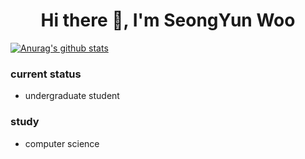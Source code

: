 <h1 align="center"> Hi there 👋, I'm SeongYun Woo </h1>
<!-- <p align="center">
  <img src="https://img.shields.io/badge/C-A8B9CC?style=flat-square&logo=C&logoColor=white"/></a>&nbsp
  <img src="https://img.shields.io/badge/C++-00599C?style=flat-square&logo=C%2B%2B&logoColor=white"/></a>&nbsp 
  <img src="https://img.shields.io/badge/Python-3766AB?style=flat-square&logo=Python&logoColor=white"/></a>&nbsp 
  <img src="https://img.shields.io/badge/Javascript-ffb13b?style=flat-square&logo=javascript&logoColor=white"/></a>&nbsp 
  </br>
  <img src="https://img.shields.io/badge/Next.js-000000?style=flat-square&logo=Next.js&logoColor=white"/></a>&nbsp 
</p> -->

[![Anurag's github stats](https://github-readme-stats.vercel.app/api?username=Woosyun)](https://github.com/anuraghazra/github-readme-stats)


### current status
- undergraduate student
### study
- computer science
